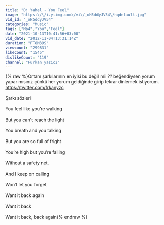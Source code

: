 ```yaml
---
title: "Dj Yahel - You Feel"
image: "https:\/\/i.ytimg.com\/vi\/_oH5ddyJV54\/hqdefault.jpg"
vid_id: "_oH5ddyJV54"
categories: "Music"
tags: ["Mp4","You","Feel"]
date: "2021-10-13T10:41:56+03:00"
vid_date: "2012-11-04T13:31:14Z"
duration: "PT8M39S"
viewcount: "299831"
likeCount: "1545"
dislikeCount: "119"
channel: "Furkan yazıcı"
---
```

{% raw %}Ortam şarkılarının en iyisi bu değil mii ??  beğendiysen yorum yapar mısınız çünkü her yorum geldiğinde girip tekrar dinlemek istiyorum.<br /><a rel="nofollow" target="blank" href="https://twitter.com/frkanyzc">https://twitter.com/frkanyzc</a><br /><br />Şarkı sözleri<br /><br />You feel like you’re walking<br /><br />But you can't reach the light<br /><br />You breath and you talking<br /><br />But you are so full of fright<br /><br />You’re high but you’re falling<br /><br />Without a safety net.<br /><br />And I keep on calling<br /><br />Won’t let you forget<br /><br />Want it back again<br /><br />Want it back<br /><br />Want it back, back again{% endraw %}

